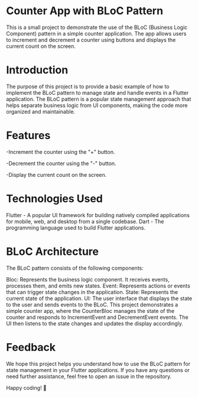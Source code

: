 # Counter App with BLoC Pattern

This is a small project to demonstrate the use of the BLoC (Business Logic Component) pattern in a simple counter application. The app allows users to increment and decrement a counter using buttons and displays the current count on the screen.

# Introduction
The purpose of this project is to provide a basic example of how to implement the BLoC pattern to manage state and handle events in a Flutter application. The BLoC pattern is a popular state management approach that helps separate business logic from UI components, making the code more organized and maintainable.

# Features
-Increment the counter using the "+" button.

-Decrement the counter using the "-" button.

-Display the current count on the screen.

# Technologies Used
Flutter - A popular UI framework for building natively compiled applications for mobile, web, and desktop from a single codebase. Dart - The programming language used to build Flutter applications.

# BLoC Architecture
The BLoC pattern consists of the following components:

Bloc: Represents the business logic component. It receives events, processes them, and emits new states. Event: Represents actions or events that can trigger state changes in the application. State: Represents the current state of the application. UI: The user interface that displays the state to the user and sends events to the BLoC. This project demonstrates a simple counter app, where the CounterBloc manages the state of the counter and responds to IncrementEvent and DecrementEvent events. The UI then listens to the state changes and updates the display accordingly.

# Feedback
We hope this project helps you understand how to use the BLoC pattern for state management in your Flutter applications. If you have any questions or need further assistance, feel free to open an issue in the repository.

Happy coding! 🚀
